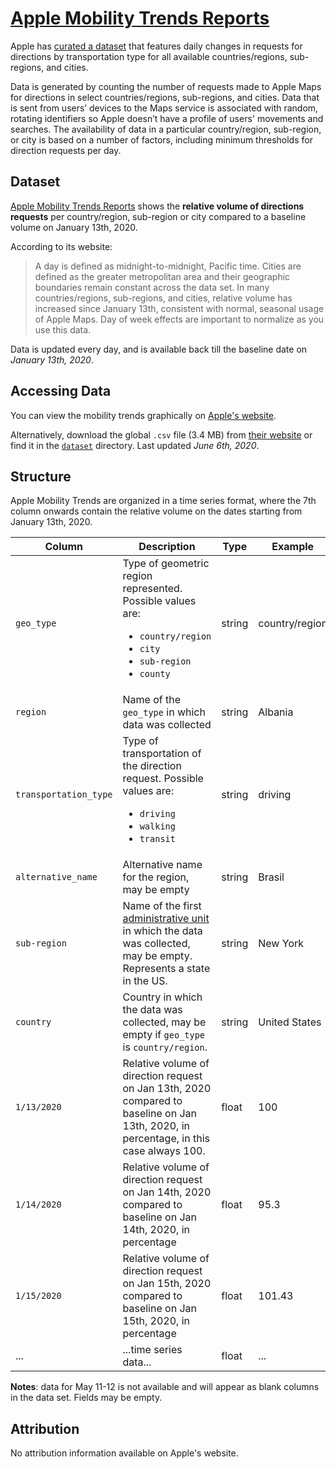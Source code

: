 # [Apple Mobility Trends Reports](https://www.apple.com/covid19/mobility)

Apple has [curated a dataset](https://www.apple.com/covid19/mobility) that features daily changes in requests for directions by transportation type for all available countries/regions, sub-regions, and cities. 

Data is generated by counting the number of requests made to Apple Maps for directions in select countries/regions, sub-regions, and cities. Data that is sent from users’ devices to the Maps service is associated with random, rotating identifiers so Apple doesn’t have a profile of users' movements and searches. The availability of data in a particular country/region, sub-region, or city is based on a number of factors, including minimum thresholds for direction requests per day.


## Dataset

[Apple Mobility Trends Reports](https://www.apple.com/covid19/mobility) shows the **relative volume of directions requests** per country/region, sub-region or city compared to a baseline volume on January 13th, 2020. 

According to its website: 

> A day is defined as midnight-to-midnight, Pacific time. Cities are defined as the greater metropolitan area and their geographic boundaries remain constant across the data set. In many countries/regions, sub-regions, and cities, relative volume has increased since January 13th, consistent with normal, seasonal usage of Apple Maps. Day of week effects are important to normalize as you use this data. 

Data is updated every day, and is available back till the baseline date on _January 13th, 2020_.


## Accessing Data

You can view the mobility trends graphically on [Apple's website](https://www.apple.com/covid19/mobility). 

Alternatively, download the global `.csv` file (3.4 MB) from [their website](https://www.apple.com/covid19/mobility) or find it in the [`dataset`](dataset/) directory. Last updated _June 6th, 2020_.


## Structure

Apple Mobility Trends are organized in a time series format, where the 7th column onwards contain the relative volume on the dates starting from January 13th, 2020.

| Column | Description | Type | Example |
|-|-|-|-|
| `geo_type` | Type of geometric region represented. Possible values are: <ul><li>`country/region`</li><li>`city`</li><li>`sub-region`</li><li>`county`</li></ul> | string | country/region |
| `region` | Name of the `geo_type` in which data was collected | string | Albania |
| `transportation_type` | Type of transportation of the direction request. Possible values are: <ul><li>`driving`</li><li>`walking`</li><li>`transit`</li></ul>  | string | driving |
| `alternative_name` | Alternative name for the region, may be empty | string | Brasil |
| `sub-region` | Name of the first [administrative unit](https://en.wikipedia.org/wiki/Administrative_division#:~:text=For%20clarity%20and%20convenience%20the,or%20%22second%20administrative%20level%22) in which the data was collected, may be empty. Represents a state in the US. | string | New York |
| `country` | Country in which the data was collected, may be empty if `geo_type` is `country/region`. | string | United States |
| `1/13/2020` | Relative volume of direction request on Jan 13th, 2020 compared to baseline on Jan 13th, 2020, in percentage, in this case always 100. | float | 100 |
| `1/14/2020` | Relative volume of direction request on Jan 14th, 2020 compared to baseline on Jan 14th, 2020, in percentage | float | 95.3 |
| `1/15/2020` | Relative volume of direction request on Jan 15th, 2020 compared to baseline on Jan 15th, 2020, in percentage | float | 101.43 |
| ... | ...time series data... | float | ... |

**Notes**: data for May 11-12 is not available and will appear as blank columns in the data set. Fields may be empty.


## Attribution

No attribution information available on Apple's website.
